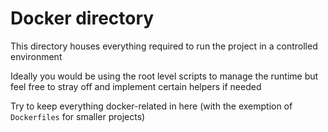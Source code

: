 # Docker directory

This directory houses everything required to run the project
in a controlled environment

Ideally you would be using the root level scripts to manage the runtime
but feel free to stray off and implement certain helpers if needed

Try to keep everything docker-related in here (with the exemption of `Dockerfiles` for smaller projects)